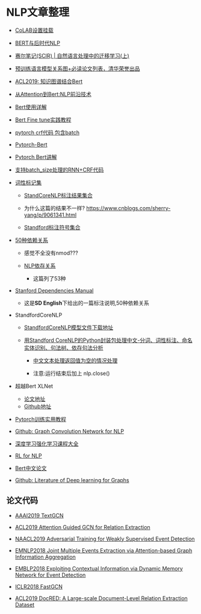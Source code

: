 # NLP文章整理

* [CoLAB设置挂载](https://blog.csdn.net/code_nie/article/details/85029074)

* [BERT与后时代NLP](https://mp.weixin.qq.com/s/U_pYc5roODcs_VENDoTbiQ)

* [赛尔笔记(SCIR) | 自然语言处理中的迁移学习(上)](https://mp.weixin.qq.com/s/G-Z6zyYSV95--x0PjQVMiw)

* [预训练语言模型关系图+必读论文列表，清华荣誉出品](https://mp.weixin.qq.com/s/-U_Lu2MMr5QRNe1xpv-_Xg)

* [ACL2019: 知识图谱结合Bert](https://mp.weixin.qq.com/s?__biz=MzA3MzI4MjgzMw==&mid=2650762696&idx=4&sn=70c25ea24d15ed53880f45c511938813&chksm=871aa9b6b06d20a0536c7602a5757e28f995600bdffdd52ccb791927ba17aaaa10bfc15a209d&scene=21#wechat_redirect)

* [从Attention到Bert:NLP前沿技术](http://www.bdpt.net/cn/2019/01/22/%E6%B7%B1%E5%BA%A6%E5%AD%A6%E4%B9%A0%EF%BC%9A%E5%89%8D%E6%B2%BF%E6%8A%80%E6%9C%AF-%E4%BB%8Eattentiontransformerelmogpt%E5%88%B0bert/)

* [Bert使用详解](https://juejin.im/post/5c6d65a56fb9a04a0f65c45d)

* [Bert Fine tune实践教程](https://www.jiqizhixin.com/articles/2018-11-23-15)

* [pytorch crf代码  包含batch](https://github.com/liu-nlper/SLTK/blob/master/sltk/nn/modules/crf.py)

* [Pytorch-Bert](https://github.com/huggingface/pytorch-pretrained-BERT)

* [Pytorch Bert讲解](https://new.qq.com/omn/20181112/20181112A0SMTX.html)

* [支持batch_size处理的RNN+CRF代码](https://github.com/liu-nlper/SLTK)

* [词性标记集](https://www.ibm.com/support/knowledgecenter/zh/SS5RWK_3.5.0/com.ibm.discovery.es.ta.doc/iiysspostagset.htm)

    * [StandCoreNLP标注结果集合](https://blog.csdn.net/qq_33373858/article/details/83684590)
    
    * 为什么这篇的结果不一样? https://www.cnblogs.com/sherry-yang/p/9061341.html

    * [Standford标注符号集合](https://www.cnblogs.com/robert-dlut/p/4034297.html)

* [50种依赖关系](https://www.jianshu.com/p/5c461cf096c4)
    * 感觉不全没有nmod???

    * [NLP依存关系](https://www.cnblogs.com/sherry-yang/p/9061341.html)
        * 这篇列了53种

* [Stanford Dependencies Manual](https://nlp.stanford.edu/software/dependencies_manual.pdf)

    * 这是**SD English**下给出的一篇标注说明,50种依赖关系

* StandfordCoreNLP

    * [StandfordCoreNLP模型文件下载地址](https://stanfordnlp.github.io/CoreNLP/history.html)

    * [用Standford CoreNLP的Python封装包处理中文-分词、词性标注、命名实体识别、句法树、依存句法分析](https://blog.csdn.net/guolindonggld/article/details/72795022)

        * [中文文本处理返回值为空的情况处理](https://zhuanlan.zhihu.com/p/42200126)

        * 注意:运行结束后加上 nlp.close()

* 超越Bert XLNet
    * [论文地址](https://arxiv.org/pdf/1906.08237.pdf)
    * [Github地址](https://github.com/zihangdai/xlnet)

* [Pytorch训练实用教程](https://bigquant.com/community/t/topic/155866?utm_source=weibo&utm_medium=weibo_algorithm&utm_campaign=19620_down)

* [Github: Graph Convolution Network for NLP](https://github.com/icoxfog417/graph-convolution-nlp)

* [深度学习强化学习课程大全](https://github.com/kmario23/deep-learning-drizzle)

* [RL for NLP](https://github.com/adityathakker/awesome-rl-nlp)

* [Bert中文论文](https://mp.weixin.qq.com/s?__biz=MjM5ODkzMzMwMQ==&mid=2650410314&idx=2&sn=a94e70f39c70d72946c2ad767fb89c44)

* [Github: Literature of Deep learning for Graphs](https://github.com/DeepGraphLearning/LiteratureDL4Graph)

## 论文代码

* [AAAI2019 TextGCN](https://github.com/yao8839836/text_gcn)

* [ACL2019 Attention Guided GCN for Relation Extraction](https://github.com/Cartus/AGGCN_TACRED)

* [NAACL2019 Adversarial Training for Weakly Supervised Event Detection](https://github.com/thunlp/Adv-ED)

* [EMNLP2018 Joint Multiple Events Extraction via Attention-based Graph Information Aggregation](https://github.com/lx865712528/EMNLP2018-JMEE)

* [EMBLP2018 Exploiting Contextual Information via Dynamic Memory Network for Event Detection](https://github.com/AveryLiu/TD-DMN)

* [ICLR2018 FastGCN](https://github.com/matenure/FastGCN)

* [ACL2019 DocRED: A Large-scale Document-Level Relation Extraction Dataset](https://github.com/thunlp/DocRED)